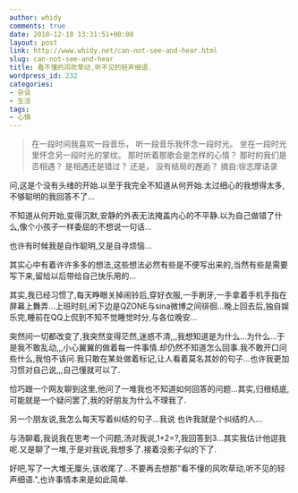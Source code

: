```yaml
---
author: whidy
comments: true
date: 2010-12-10 13:31:51+00:00
layout: post
link: http://www.whidy.net/can-not-see-and-hear.html
slug: can-not-see-and-hear
title: 看不懂的风吹草动,听不见的轻声细语.
wordpress_id: 232
categories:
- 杂谈
- 生活
tags:
- 心情
---
```


<blockquote>在一段时间我喜欢一段音乐，
听一段音乐我怀念一段时光。
坐在一段时光里怀念另一段时光的掌纹。
那时听着那歌会是怎样的心情？
那时的我们是否相遇？ 是相遇还是错过？
还是， 没有结局的邂逅？
摘自:徐志摩语录</blockquote>



问,这是个没有头绪的开始.以至于我完全不知道从何开始.太过细心的我想得太多,不够聪明的我回答不了...

不知道从何开始,变得沉默,安静的外表无法掩盖内心的不平静.以为自己做错了什么,像个小孩子一样委屈的不想说一句话...

也许有时候我是自作聪明,又是自寻烦恼...

其实心中有着许许多多的想法,这些想法必然有些是不便写出来的,当然有些是需要写下来,留给以后带给自己快乐用的...

其实,我已经习惯了,每天睁眼关掉闹铃后,穿好衣服,一手刷牙,一手拿着手机手指在屏幕上舞弄...上班时刻,闲下边是QZONE与sina微博之间徘徊...晚上回去后,独自娱乐完,睡前在QQ上侃到不知不觉睡觉时分,与各位晚安...

突然间一切都改变了,我突然变得茫然,迷惑不清,,,我想知道是为什么...为什么...于是我不敢乱动,,,小心翼翼的做着每一件事情.却仍然不知道怎么回事.我不敢开口问些什么,我怕不该问.我只敢在某处做着标记,让人看着莫名其妙的句子...也许我更加习惯对自己说,,,自己懂就可以了.

恰巧跟一个网友聊到这里,他问了一堆我也不知道如何回答的问题...其实,归根结底,可能就是一个疑问罢了,我的好朋友为什么不理我了.

另一个朋友说,我怎么每天写着纠结的句子...我说 也许我就是个纠结的人...

与汤聊着,我说我在思考一个问题,汤对我说,1+2=?,我回答到3...其实我估计他逗我呢.又是聊了一堆,于是对我说,我想多了.接着没影子似的下了.

好吧,写了一大堆无厘头,该收尾了...不要再去想那"看不懂的风吹草动,听不见的轻声细语.",也许事情本来是如此简单.

